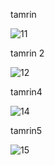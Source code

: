 tamrin

![11](https://github.com/Arminjoyaian/Session5/assets/137637877/e0b1d656-8804-486c-811e-aec20ca3e7de)


tamrin 2

![12](https://github.com/Arminjoyaian/Session5/assets/137637877/38dc205c-1d31-4985-a3ac-a6303eae225c)

tamrin4

![14](https://github.com/Arminjoyaian/Session5/assets/137637877/d5ec20f8-2e54-4cdf-adfc-5be3cf868fb6)

tamrin5

![15](https://github.com/Arminjoyaian/Session5/assets/137637877/02aac4c1-a006-4752-b680-3eb204a4322a)
